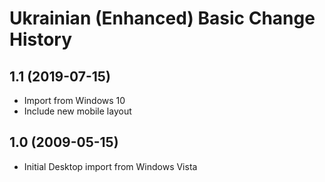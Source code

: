 Ukrainian (Enhanced) Basic Change History
====================

1.1 (2019-07-15)
----------------
* Import from Windows 10                   
* Include new mobile layout                
                                           
1.0 (2009-05-15)                           
----------------------                     
* Initial Desktop import from Windows Vista
